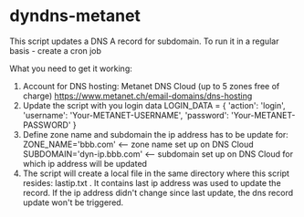 # dyndns-metanet
This script updates a DNS A record for subdomain.
To run it in a regular basis - create a cron job

What you need to get it working:
1. Account for DNS hosting: Metanet DNS Cloud (up to 5 zones free of charge)
	https://www.metanet.ch/email-domains/dns-hosting
2. Update the script with you login data
	LOGIN_DATA = {
	  'action': 'login',
	  'username': 'Your-METANET-USERNAME',
	  'password': 'Your-METANET-PASSWORD'
	}
3. Define zone name and subdomain the ip address has to be update for:
	ZONE_NAME='bbb.com' <-- zone name set up on DNS Cloud
	SUBDOMAIN='dyn-ip.bbb.com' <-- subdomain set up on DNS Cloud for which ip address will be updated
4. The script will create a local file in the same directory where this script resides: lastip.txt . It contains last ip address was used to update the record. If the ip address didn't change since last update, the dns record update won't be triggered.
